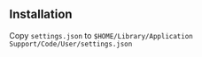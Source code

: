 ## Installation

Copy `settings.json` to `$HOME/Library/Application Support/Code/User/settings.json`
